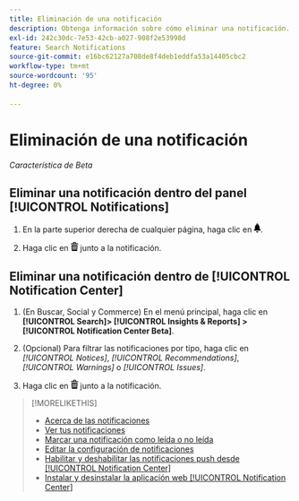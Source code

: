 ```yaml
---
title: Eliminación de una notificación
description: Obtenga información sobre cómo eliminar una notificación.
exl-id: 242c30dc-7e53-42cb-a027-908f2e53998d
feature: Search Notifications
source-git-commit: e16bc62127a708de8f4deb1eddfa53a14405cbc2
workflow-type: tm+mt
source-wordcount: '95'
ht-degree: 0%

---
```


# Eliminación de una notificación

*Característica de Beta*

## Eliminar una notificación dentro del panel [!UICONTROL Notifications]

1. En la parte superior derecha de cualquier página, haga clic en ![Notificaciones](/help/search-social-commerce/assets/notifications-panel.png "Notificaciones").

1. Haga clic en ![Eliminar](/help/search-social-commerce/assets/delete.png "Eliminar") junto a la notificación.

## Eliminar una notificación dentro de [!UICONTROL Notification Center]

1. (En Buscar, Social y Commerce) En el menú principal, haga clic en **[!UICONTROL Search]> [!UICONTROL Insights & Reports] >[!UICONTROL Notification Center Beta]**.

1. (Opcional) Para filtrar las notificaciones por tipo, haga clic en *[!UICONTROL Notices]*, *[!UICONTROL Recommendations]*, *[!UICONTROL Warnings]* o *[!UICONTROL Issues]*.

1. Haga clic en ![Eliminar](/help/search-social-commerce/assets/delete.png "Eliminar") junto a la notificación.

>[!MORELIKETHIS]
>
>* [Acerca de las notificaciones](/help/search-social-commerce/notifications/notification-about.md)
>* [Ver tus notificaciones](notification-view.md)
>* [Marcar una notificación como leída o no leída](notification-mark-read-unread.md)
>* [Editar la configuración de notificaciones](notification-edit.md)
>* [Habilitar y deshabilitar las notificaciones push desde [!UICONTROL Notification Center]](notifications-push-enable-disable.md)
>* [Instalar y desinstalar la aplicación web [!UICONTROL Notification Center]](notification-app-install-uninstall.md)
